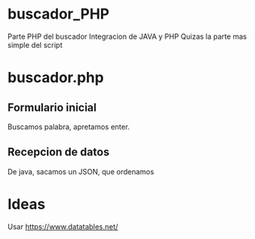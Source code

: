 # buscador_PHP
Parte PHP del buscador
Integracion de JAVA y PHP
Quizas la parte mas simple del script

# buscador.php
## Formulario inicial
Buscamos palabra, apretamos enter.
## Recepcion de datos
De java, sacamos un JSON, que ordenamos

# Ideas
Usar https://www.datatables.net/
